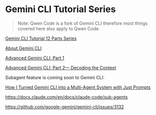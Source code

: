 # Gemini CLI Tutorial Series

> Note: Qwen Code is a fork of Gemini CLI therefore most things covered here also apply to Qwen Code.

[Gemini CLI Tutorial 12 Parts Series](https://medium.com/google-cloud/gemini-cli-tutorial-series-77da7d494718)

[About Gemini CLI](https://www.youtube.com/watch?v=A3AOeX1s7yw)

[Advanced Gemini CLI: Part 1](https://medium.com/google-cloud/advanced-gemini-cli-part-1-whats-the-context-6fd91326979b)

[Advanced Gemini CLI: Part 2— Decoding the Context](https://medium.com/google-cloud/advanced-gemini-cli-part-2-decoding-the-context-edc9e815b548)

Subagent feature is coming soon to Gemini CLI:

[How I Turned Gemini CLI into a Multi-Agent System with Just Prompts](https://aipositive.substack.com/p/how-i-turned-gemini-cli-into-a-multi)

https://docs.claude.com/en/docs/claude-code/sub-agents

https://github.com/google-gemini/gemini-cli/issues/3132

